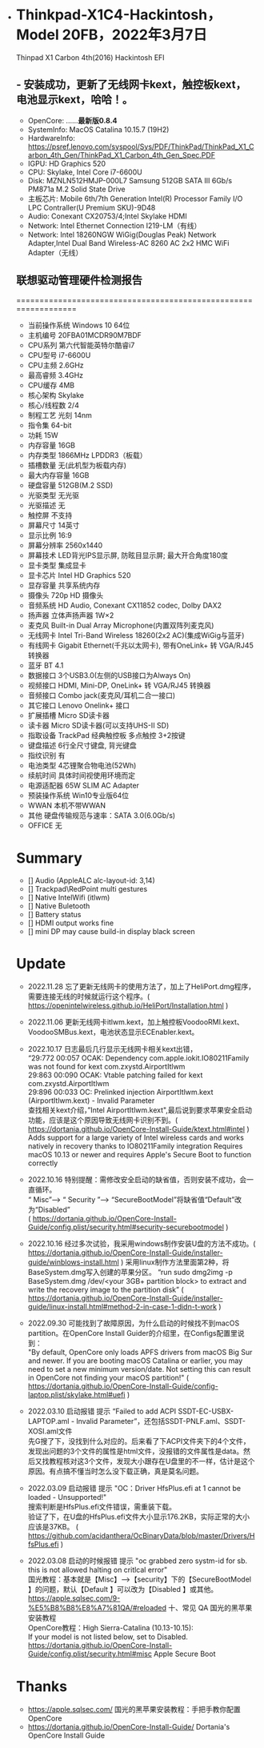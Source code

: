 - # Thinkpad-X1C4-Hackintosh，Model 20FB，2022年3月7日
  Thinpad X1 Carbon 4th(2016) Hackintosh EFI
  ## - 安装成功，更新了无线网卡kext，触控板kext，电池显示kext，哈哈！。

  - OpenCore: ......**最新版0.8.4**
  - SystemInfo: MacOS Catalina 10.15.7 (19H2)
  - HardwareInfo: https://psref.lenovo.com/syspool/Sys/PDF/ThinkPad/ThinkPad_X1_Carbon_4th_Gen/ThinkPad_X1_Carbon_4th_Gen_Spec.PDF
   - IGPU: HD Graphics 520
   - CPU: Skylake, Intel Core i7-6600U
   - Disk: MZNLN512HMJP-000L7 Samsung 512GB SATA III 6Gb/s PM871a M.2 Solid State Drive
   - 主板芯片: Mobile 6th/7th Generation Intel(R) Processor Family I/O LPC Contraller(U Premium SKU)-9D48
   - Audio: Conexant CX20753/4;Intel Skylake HDMI
   - Network: Intel Ethernet Connection I219-LM（有线）
   - Network: Intel 18260NGW WiGig(Douglas Peak) Network Adapter,Intel Dual Band Wireless-AC 8260 AC 2x2 HMC WiFi Adapter（无线）

  ## 联想驱动管理硬件检测报告
  ================================================================
  - 当前操作系统		Windows 10 64位
  - 主机编号		20FBA01MCDR90M7BDF
  - CPU系列		第六代智能英特尔酷睿i7
  - CPU型号		i7-6600U
  - CPU主频		2.6GHz
  - 最高睿频		3.4GHz
  - CPU缓存		4MB
  - 核心架构		Skylake
  - 核心/线程数		2/4
  - 制程工艺		光刻  14nm
  - 指令集		64-bit
  - 功耗			15W
  - 内存容量		16GB
  - 内存类型		1866MHz LPDDR3（板载）
  - 插槽数量		无(此机型为板载内存)
  - 最大内存容量		16GB
  - 硬盘容量		512GB(M.2 SSD)
  - 光驱类型		无光驱
  - 光驱描述		无
  - 触控屏		不支持
  - 屏幕尺寸		14英寸
  - 显示比例		16:9
  - 屏幕分辨率		2560x1440
  - 屏幕技术		LED背光IPS显示屏, 防眩目显示屏; 最大开合角度180度
  - 显卡类型		集成显卡
  - 显卡芯片		Intel HD Graphics 520
  - 显存容量		共享系统内存
  - 摄像头		720p HD 摄像头
  - 音频系统		HD Audio, Conexant CX11852 codec, Dolby DAX2
  - 扬声器		立体声扬声器 1W×2
  - 麦克风		Built-in Dual Array Microphone(内置双阵列麦克风)
  - 无线网卡		Intel Tri-Band Wireless 18260(2x2 AC)(集成WiGig与蓝牙)
  - 有线网卡		Gigabit Ethernet(千兆以太网卡), 带有OneLink+ 转 VGA/RJ45 转换器
  - 蓝牙			BT 4.1
  - 数据接口		3个USB3.0(左侧的USB接口为Always On)
  - 视频接口		HDMI, Mini-DP, OneLink+ 转 VGA/RJ45 转换器
  - 音频接口		Combo jack(麦克风/耳机二合一接口)
  - 其它接口		Lenovo Onelink+ 接口
  - 扩展插槽		Micro SD读卡器
  - 读卡器		Micro SD读卡器(可以支持UHS-II SD)
  - 指取设备		TrackPad 经典触控板 多点触控 3+2按键
  - 键盘描述		6行全尺寸键盘, 背光键盘
  - 指纹识别		有
  - 电池类型		4芯锂聚合物电池(52Wh)
  - 续航时间		具体时间视使用环境而定
  - 电源适配器		65W SLIM AC Adapter
  - 预装操作系统		Win10专业版64位
  - WWAN			本机不带WWAN
  - 其他			硬盘传输规范与速率：SATA 3.0(6.0Gb/s)
  - OFFICE		无


  # Summary
  - [] Audio (AppleALC alc-layout-id: 3,14)
  - [] Trackpad\RedPoint multi gestures
  - [] Native IntelWifi (itlwm)
  - [] Native Buletooth
  - [] Battery status
  - [] HDMI output works fine
  - [] mini DP may cause build-in display black screen

  # Update
  - 2022.11.28 忘了更新无线网卡的使用方法了，加上了HeliPort.dmg程序，需要连接无线的时候就运行这个程序。( https://openintelwireless.github.io/HeliPort/Installation.html )  

  - 2022.11.06 更新无线网卡itlwm.kext，加上触控板VoodooRMI.kext、VoodooSMBus.kext，电池状态显示ECEnabler.kext。
  - 2022.10.17 日志最后几行显示无线网卡相关kext出错，  
  		“29:772 00:057 OCAK: Dependency com.apple.iokit.IO80211Family was not found for kext com.zxystd.AirportItlwm  
  		 29:863 00:090 OCAK: Vtable patching failed for kext com.zxystd.AirportItlwm  
  		 29:896 00:033 OC: Prelinked injection AirportItlwm.kext (AirportItlwm.kext) - Invalid Parameter  
  	     查找相关kext介绍，”Intel AirportItlwm.kext",最后说到要求苹果安全启动功能，应该是这个原因导致无线网卡识别不到。( https://dortania.github.io/OpenCore-Install-Guide/ktext.html#intel )  
      Adds support for a large variety of Intel wireless cards and works natively in recovery thanks to IO80211Family integration
      Requires macOS 10.13 or newer and requires Apple's Secure Boot to function correctly

  - 2022.10.16 特别提醒：需修改安全启动的缺省值，否则安装不成功，会一直循环。  
               “ Misc”--> “ Security ”--> “SecureBootModel”将缺省值“Default”改为“Disabled”  
	( https://dortania.github.io/OpenCore-Install-Guide/config.plist/security.html#security-securebootmodel ) 
  - 2022.10.16 经过多次试验，我采用windows制作安装U盘的方法不成功。( https://dortania.github.io/OpenCore-Install-Guide/installer-guide/winblows-install.html ) 
  采用linux制作方法里面第2种，将BaseSystem.dmg写入创建的苹果分区。 
  “run sudo dmg2img -p <the partition number> BaseSystem.dmg /dev/<your 3GB+ partition block> to extract and write the recovery image to the partition disk” ( https://dortania.github.io/OpenCore-Install-Guide/installer-guide/linux-install.html#method-2-in-case-1-didn-t-work )  
  - 2022.09.30 可能找到了故障原因，为什么启动的时候找不到macOS partition。在OpenCore Install Guider的介绍里，在Configs配置里说到：  
  "By default, OpenCore only loads APFS drivers from macOS Big Sur and newer. If you are booting macOS Catalina or earlier, you may need to set a new minimum version/date. Not setting this can result in OpenCore not finding your macOS partition!" ( https://dortania.github.io/OpenCore-Install-Guide/config-laptop.plist/skylake.html#uefi )
  - 2022.03.10 启动报错 提示 “Failed to add ACPI SSDT-EC-USBX-LAPTOP.aml - Invalid Parameter”，还包括SSDT-PNLF.aml、SSDT-XOSI.aml文件  
    先G搜了下，没找到什么对应的。后来看了下ACPI文件夹下的4个文件，发现出问题的3个文件的属性是html文件，没报错的文件属性是data。然后又找教程核对这3个文件，发现大小跟存在U盘里的不一样，估计是这个原因。有点搞不懂当时怎么没下载正确，真是莫名问题。

  - 2022.03.09 启动报错 提示 "OC：Driver HfsPlus.efi at 1 cannot be loaded - Unsupported!"  
    搜索判断是HfsPlus.efi文件错误，需重装下载。  
    验证了下，在U盘的HfsPlus.efi文件大小显示176.2KB，实际正常的大小应该是37KB。 ( https://github.com/acidanthera/OcBinaryData/blob/master/Drivers/HfsPlus.efi )  

  - 2022.03.08 启动的时候报错 提示 "oc grabbed zero systm-id for sb. this is not allowed halting on critlcal error"  
    国光教程：基本就是【Misc】-->【security】下的【SecureBootModel 】的问题，默认【Default 】可以改为【Disabled 】或其他。  
              https://apple.sqlsec.com/9-%E5%B8%B8%E8%A7%81QA/#reloaded 十、常见 QA 国光的黑苹果安装教程  
    OpenCore教程：High Sierra-Catalina (10.13-10.15):  
                   If your model is not listed below, set to Disabled.  
               https://dortania.github.io/OpenCore-Install-Guide/config.plist/security.html#misc Apple Secure Boot

  # Thanks
  - https://apple.sqlsec.com/ 国光的黑苹果安装教程：手把手教你配置 OpenCore
  - https://dortania.github.io/OpenCore-Install-Guide/ Dortania's OpenCore Install Guide
